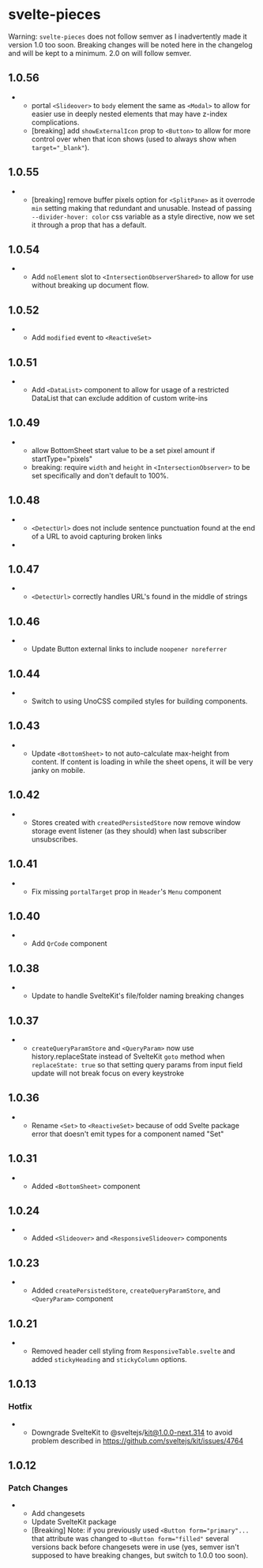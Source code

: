 # svelte-pieces

Warning: `svelte-pieces` does not follow semver as I inadvertently made it version 1.0 too soon. Breaking changes will be noted here in the changelog and will be kept to a minimum. 2.0 on will follow semver.

## 1.0.56

- - portal `<Slideover>` to `body` element the same as `<Modal>` to allow for easier use in deeply nested elements that may have z-index complications.
  - [breaking] add `showExternalIcon` prop to `<Button>` to allow for more control over when that icon shows (used to always show when `target="_blank"`). 

## 1.0.55

- - [breaking] remove buffer pixels option for `<SplitPane>` as it overrode `min` setting making that redundant and unusable. Instead of passing `--divider-hover: color` css variable as a style directive, now we set it through a prop that has a default.

## 1.0.54

- - Add `noElement` slot to `<IntersectionObserverShared>` to allow for use without breaking up document flow.

## 1.0.52

- - Add `modified` event to `<ReactiveSet>`

## 1.0.51

- - Add `<DataList>` component to allow for usage of a restricted DataList that can exclude addition of custom write-ins

## 1.0.49

- - allow BottomSheet start value to be a set pixel amount if startType="pixels"
  - breaking: require `width` and `height` in `<IntersectionObserver>` to be set specifically and don't default to 100%.

## 1.0.48

- - `<DetectUrl>` does not include sentence punctuation found at the end of a URL to avoid capturing broken links
- 
## 1.0.47

- - `<DetectUrl>` correctly handles URL's found in the middle of strings

## 1.0.46

- - Update Button external links to include `noopener noreferrer`

## 1.0.44

- - Switch to using UnoCSS compiled styles for building components.

## 1.0.43

- - Update `<BottomSheet>` to not auto-calculate max-height from content. If content is loading in while the sheet opens, it will be very janky on mobile.

## 1.0.42

- - Stores created with `createdPersistedStore` now remove window storage event listener (as they should) when last subscriber unsubscribes.

## 1.0.41

- - Fix missing `portalTarget` prop in `Header`'s `Menu` component

## 1.0.40

- - Add `QrCode` component

## 1.0.38

- - Update to handle SvelteKit's file/folder naming breaking changes

## 1.0.37

- - `createQueryParamStore` and `<QueryParam>` now use history.replaceState instead of SvelteKit `goto` method when `replaceState: true` so that setting query params from input field update will not break focus on every keystroke

## 1.0.36

- - Rename `<Set>` to `<ReactiveSet>` because of odd Svelte package error that doesn't emit types for a component named "Set"

## 1.0.31

- - Added `<BottomSheet>` component

## 1.0.24

- - Added `<Slideover>` and `<ResponsiveSlideover>` components

## 1.0.23

- - Added `createPersistedStore`, `createQueryParamStore`, and `<QueryParam>` component

## 1.0.21

- - Removed header cell styling from `ResponsiveTable.svelte` and added `stickyHeading` and `stickyColumn` options.

## 1.0.13

### Hotfix
- - Downgrade SvelteKit to @sveltejs/kit@1.0.0-next.314 to avoid problem described in https://github.com/sveltejs/kit/issues/4764

## 1.0.12

### Patch Changes

- - Add changesets
  - Update SvelteKit package
  - [Breaking] Note: if you previously used `<Button form="primary"...` that attribute was changed to `<Button form="filled"` several versions back before changesets were in use (yes, semver isn't supposed to have breaking changes, but switch to 1.0.0 too soon).
